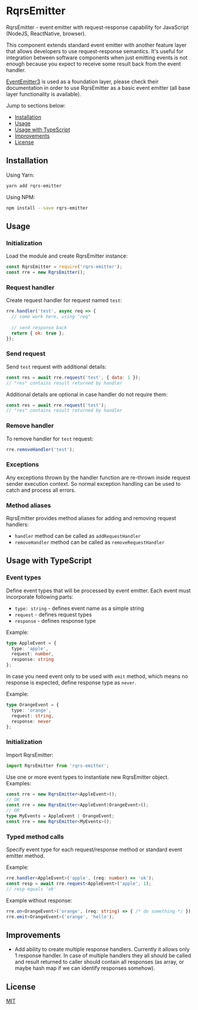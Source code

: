 # RqrsEmitter

RqrsEmitter - event emitter with request-response capability for JavaScript 
(NodeJS, ReactNative, browser).

This component extends standard event emitter with another feature layer that 
allows developers to use request-response semantics. It's useful for integration 
between software components when just emitting events is not enough because you 
expect to receive some result back from the event handler.

[EventEmitter3](https://github.com/primus/eventemitter3) is used as a foundation 
layer, please check their documentation in order to use RqrsEmitter as a basic 
event emitter (all base layer functionality is available).

Jump to sections below:

* [Installation](#installation)
* [Usage](#usage)
* [Usage with TypeScript](#usage-with-typescript)
* [Improvements](#improvements)
* [License](#license)


## Installation

Using Yarn:
```bash
yarn add rqrs-emitter
```

Using NPM:
```bash
npm install --save rqrs-emitter
```


## Usage

### Initialization

Load the module and create RqrsEmitter instance:
```js
const RqrsEmitter = require('rqrs-emitter');
const rre = new RqrsEmitter();
```

### Request handler

Create request handler for request named `test`:
```js
rre.handler('test', async req => {
  // some work here, using "req"
  
  // send response back
  return { ok: true };
});
```

### Send request

Send `test` request with additional details:
```js
const res = await rre.request('test', { data: 1 });
// "res" contains result returned by handler
```

Additional details are optional in case handler do not require them:
```js
const res = await rre.request('test');
// "res" contains result returned by handler
```

### Remove handler

To remove handler for `test` request:
```js
rre.removeHandler('test');
```

### Exceptions

Any exceptions thrown by the handler function are re-thrown inside request 
sender execution context. So normal exception handling can be used to catch and 
process all errors.

### Method aliases

RqrsEmitter provides method aliases for adding and removing request handlers:

- `handler` method can be called as `addRequestHandler`
- `removeHandler` method can be called as `removeRequestHandler`


## Usage with TypeScript

### Event types

Define event types that will be processed by event emitter. Each event must 
incorporate following parts:
- `type: string` - defines event name as a simple string
- `request` - defines request types
- `response` - defines response type

Example:
```typescript
type AppleEvent = {
  type: 'apple',
  request: number,
  response: string
};
```

In case you need event only to be used with `emit` method, which means no 
response is expected, define response type as `never`.

Example:
```typescript
type OrangeEvent = {
  type: 'orange',
  request: string,
  response: never
};
```

### Initialization

Import RqrsEmitter:
```typescript
import RqrsEmitter from 'rqrs-emitter';
```

Use one or more event types to instantiate new RqrsEmitter object. Examples:
```typescript
const rre = new RqrsEmitter<AppleEvent>();
// OR
const rre = new RqrsEmitter<AppleEvent|OrangeEvent>();
// OR
type MyEvents = AppleEvent | OrangeEvent;
const rre = new RqrsEmitter<MyEvents>();
```

### Typed method calls

Specify event type for each request/response method or standard event emitter 
method.

Example:
```typescript
rre.handler<AppleEvent>('apple', (req: number) => 'ok');
const resp = await rre.request<AppleEvent>('apple', 1);
// resp equals 'ok'
```

Example without response:
```typescript
rre.on<OrangeEvent>('orange', (req: string) => { /* do something */ });
rre.emit<OrangeEvent>('orange', 'hello');
```

## Improvements

- Add ability to create multiple response handlers. Currently it allows only 1 
  response handler. In case of multiple handlers they all should be called and 
  result returned to caller should contain all responses (as array, or maybe 
  hash map if we can identify responses somehow).


## License

[MIT](LICENSE)
